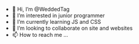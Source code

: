 - 👋 Hi, I’m @WeddedTag
- 👀 I’m interested in junior programmer
- 🌱 I’m currently learning JS and CSS
- 💞️ I’m looking to collaborate on site and websites
- 📫 How to reach me ...

<!---
WeddedTag/WeddedTag is a ✨ special ✨ repository because its `README.md` (this file) appears on your GitHub profile.
You can click the Preview link to take a look at your changes.
--->
